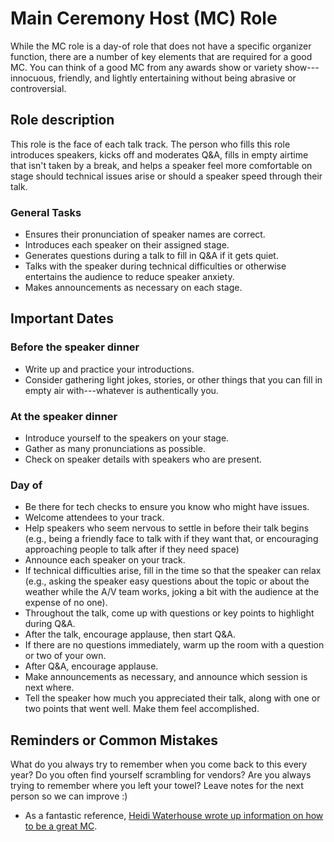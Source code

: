 # Main Ceremony Host (MC) Role

While the MC role is a day-of role that does not have a specific organizer function, there are a number of key elements that are required for a good MC. You can think of a good MC from any awards show or variety show---innocuous, friendly, and lightly entertaining without being abrasive or controversial.

## Role description

This role is the face of each talk track. The person who fills this role introduces speakers, kicks off and moderates Q&A, fills in empty airtime that isn't taken by a break, and helps a speaker feel more comfortable on stage should technical issues arise or should a speaker speed through their talk.

### General Tasks

* Ensures their pronunciation of speaker names are correct.
* Introduces each speaker on their assigned stage.
* Generates questions during a talk to fill in Q&A if it gets quiet.
* Talks with the speaker during technical difficulties or otherwise entertains the audience to reduce speaker anxiety.
* Makes announcements as necessary on each stage.

## Important Dates

### Before the speaker dinner

* Write up and practice your introductions.
* Consider gathering light jokes, stories, or other things that you can fill in empty air with---whatever is authentically you.

### At the speaker dinner

* Introduce yourself to the speakers on your stage.
* Gather as many pronunciations as possible.
* Check on speaker details with speakers who are present.

### Day of

* Be there for tech checks to ensure you know who might have issues.
* Welcome attendees to your track.
* Help speakers who seem nervous to settle in before their talk begins (e.g., being a friendly face to talk with if they want that, or encouraging approaching people to talk after if they need space)
* Announce each speaker on your track.
* If technical difficulties arise, fill in the time so that the speaker can relax (e.g., asking the speaker easy questions about the topic or about the weather while the A/V team works, joking a bit with the audience at the expense of no one).
* Throughout the talk, come up with questions or key points to highlight during Q&A.
* After the talk, encourage applause, then start Q&A.
* If there are no questions immediately, warm up the room with a question or two of your own.
* After Q&A, encourage applause.
* Make announcements as necessary, and announce which session is next where.
* Tell the speaker how much you appreciated their talk, along with one or two points that went well. Make them feel accomplished.

## Reminders or Common Mistakes

What do you always try to remember when you come back to this every year? Do you often find yourself scrambling for vendors? Are you always trying to remember where you left your towel? Leave notes for the next person so we can improve :)

* As a fantastic reference, [Heidi Waterhouse wrote up information on how to be a great MC](https://heidiwaterhouse.com/2020/07/09/lady-conference-speaker-now-more-than-ever/#:~:text=of%20your%20talk.-,MC%20work,-One%20of%20my). 
